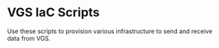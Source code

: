 # VGS IaC Scripts

Use these scripts to provision various infrastructure to send and receive data from VGS.